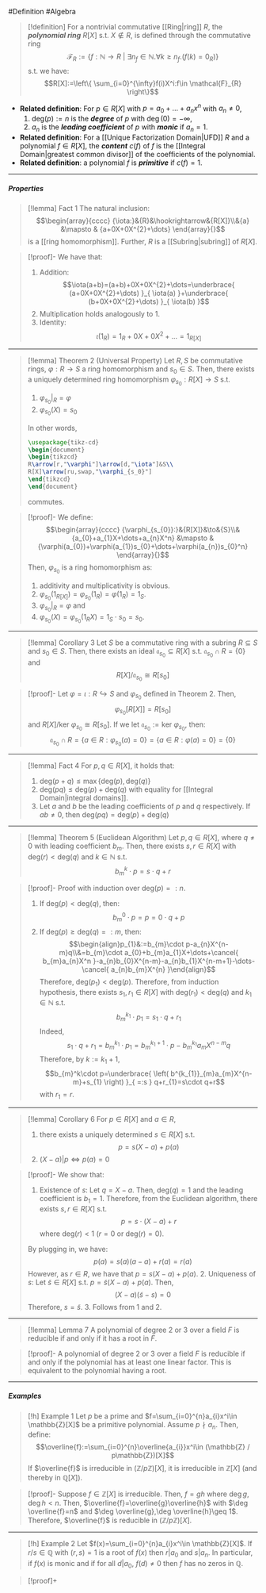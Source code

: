 #Definition #Algebra

> [!definition]
> For a nontrivial commutative [[Ring|ring]] $R$, the ***polynomial ring*** $R[X]$ s.t. $X\notin R$,  is defined through the commutative ring $$\mathcal{F}_{R}:=\{ f:\mathbb{N}\to R\ |\ \exists n_{f}\in \mathbb{N}.\forall k\geq n_{f}.(f(k)=0_{R}) \}$$s.t. we have: $$R[X]:=\left\{  \sum_{i=0}^{\infty}f(i)X^i:f\in \mathcal{F}_{R}  \right\}$$
- **Related definition**: For $p\in R[X]$ with $p=a_{0}+\dots+a_{n}x^n$ with $a_{n}\neq 0$, 
	 1. $\text{deg}(p):=n$ is the ***degree*** of $p$ with $\deg(0)=-\infty$,
	2. $a_{n}$ is the ***leading coefficient*** of $p$ with ***monic*** if $a_{n}=1$.
- **Related definition**: For a [[Unique Factorization Domain|UFD]] $R$ and a polynomial $f\in R[X]$, the ***content*** $c(f)$ of $f$ is the [[Integral Domain|greatest common divisor]] of the coefficients of the polynomial. 
- **Related definition**: a polynomial $f$ is ***primitive*** if $c(f)=1$.
---
##### Properties
> [!lemma] Fact 1
> The natural inclusion: $$\begin{array}{cccc} {\iota:}&{R}&\hookrightarrow&{R[X]}\\&{a} &\mapsto & {a+0X+0X^{2}+\dots} \end{array}{}$$is a [[ring homomorphism]]. Further, $R$ is a [[Subring|subring]] of $R[X]$.

> [!proof]-
> We have that: 
> 1. Addition: $$\iota(a+b)=(a+b)+0X+0X^{2}+\dots=\underbrace{ (a+0X+0X^{2}+\dots) }_{ \iota(a) }+\underbrace{ (b+0X+0X^{2}+\dots) }_{ \iota(b) }$$
> 2. Multiplication holds analogously to 1.
> 3. Identity: $$\iota(1_{R})=1_{R}+0X+0X^{2}+\dots=1_{R[X]}$$
---
> [!lemma] Theorem 2 (Universal Property)
> Let $R,S$ be commutative rings, $\varphi:R\to S$ a ring homomorphism and $s_{0}\in S$.  Then, there exists a uniquely determined ring homomorphism $\varphi_{s_{0}}:R[X]\to S$ s.t.
> 1. $\varphi_{s_{0}}|_{R}=\varphi$
> 2. $\varphi_{s_{0}}(X)=s_{0}$
> 
> In other words, 
> ```tikz
> \usepackage{tikz-cd}
> \begin{document}
> \begin{tikzcd}
> R\arrow[r,"\varphi"]\arrow[d,"\iota"]&S\\
> R[X]\arrow[ru,swap,"\varphi_{s_0}"]
> \end{tikzcd}
> \end{document}
> ```
> commutes.

> [!proof]-
> We define: $$\begin{array}{cccc} {\varphi_{s_{0}}:}&{R[X]}&\to&{S}\\&{a_{0}+a_{1}X+\dots+a_{n}X^n} &\mapsto & {\varphi(a_{0})+\varphi(a_{1})s_{0}+\dots+\varphi(a_{n})s_{0}^n} \end{array}{}$$
> Then, $\varphi_{s_{0}}$ is a ring homomorphism as: 
> 1. additivity and multiplicativity is obvious.
> 2. $\varphi_{s_{0}}(1_{R[X]})=\varphi_{s_{0}}(1_{R})=\varphi(1_{R})=1_{S}$.
> 3. $\varphi_{s_{0}}|_{R}=\varphi$ and
> 4. $\varphi_{s_{0}}(X)=\varphi_{s_{0}}(1_{R}X)=1_{S}\cdot s_{0}=s_{0}$.
---
> [!lemma] Corollary 3
> Let $S$ be a commutative ring with a subring $R\subseteq S$ and $s_{0}\in S$. Then, there exists an ideal $\mathfrak{a}_{s_{0}}\subseteq R[X]$ s.t. $\mathfrak{a}_{s_{0}}\cap R=\{ 0 \}$ and $$R[X] / \mathfrak{a}_{s_{0}}\cong R[s_{0}]$$

> [!proof]-
> Let $\varphi=\iota:R \hookrightarrow S$ and $\varphi_{s_{0}}$ defined in Theorem 2. Then, $$\varphi_{s_{0}}[R[X]]=R[s_{0}]$$and $R[X] / \text{ker }\varphi_{s_{0}}\cong R[s_{0}]$. If we let $\mathfrak{a}_{s_{0}}:=\text{ker }\varphi_{s_{0}}$, then: $$\mathfrak{a}_{s_{0}}\cap R=\{ a\in R:\varphi_{s_{0}}(a)=0 \}=\{ a\in R:\varphi(a)=0 \}=\{ 0 \}$$
---
> [!lemma] Fact 4
> For $p,q\in R[X]$, it holds that: 
> 1. $\text{deg}(p+q)\leq \max\{ \text{deg}(p),\text{deg}(q) \}$
> 2. $\text{deg}(pq)\leq \text{deg}(p)+\text{deg}(q)$ with equality for [[Integral Domain|integral domains]].
> 3. Let $a$ and $b$ be the leading coefficients of $p$ and $q$ respectively. If $ab\neq 0$, then $\text{deg}(pq)= \text{deg}(p)+\text{deg}(q)$
---
> [!lemma] Theorem 5 (Euclidean Algorithm)
> Let $p,q\in R[X]$, where $q\neq 0$ with leading coefficient $b_{m}$. Then, there exists $s,r\in R[X]$ with $\text{deg}(r)<\text{deg}(q)$ and $k\in \mathbb{N}$ s.t. $$b_{m}^k\cdot p=s\cdot q+r$$

> [!proof]-
> Proof with induction over $\text{deg}(p)=:n$.
> 1. If $\text{deg}(p)<\text{deg}(q)$, then: $$b_{m}^0\cdot p=p=0\cdot q+p$$
> 2. If $\text{deg}(p)\geq \text{deg}(q)=:m$, then:$$\begin{align}p_{1}&:=b_{m}\cdot p-a_{n}X^{n-m}q\\&=b_{m}\cdot a_{0}+b_{m}a_{1}X+\dots+\cancel{ b_{m}a_{n}X^n }-a_{n}b_{0}X^{n-m}-a_{n}b_{1}X^{n-m+1}-\dots-\cancel{ a_{n}b_{m}X^{n} }\end{align}$$Therefore, $\text{deg}(p_{1})<\text{deg}(p)$. Therefore, from induction hypothesis, there exists $s_{1},r_{1}\in R[X]$ with $\text{deg}(r_{1})<\text{deg}(q)$ and $k_{1}\in \mathbb{N}$ s.t. $$b_{m}^{k_{1}}\cdot p_{1}=s_{1}\cdot q+r_{1}$$Indeed,
> 	$$s_{1}\cdot q+r_{1}=b_{m}^{k_{1}}\cdot p_{1}=b_{m}^{k_{1}+1}\cdot p-b_{m}^{k_{1}}a_{m}X^{n-m}q$$Therefore, by $k:=k_{1}+1$, $$b_{m}^k\cdot p=\underbrace{ \left( b^{k_{1}}_{m}a_{m}X^{n-m}+s_{1} \right) }_{ =:s } q+r_{1}=s\cdot q+r$$with $r_{1}=r$. 
---
> [!lemma] Corollary 6
> For $p\in R[X]$ and $a\in R$,
> 1. there exists a uniquely determined $s\in R[X]$ s.t. $$p=s(X-a)+p(a)$$
> 2. $(X-a)|p \iff p(a)=0$

> [!proof]-
> We show that:
> 1. Existence of $s$: Let $q=X-a$. Then, $\text{deg}(q)=1$ and the leading coefficient is $b_{1}=1$. Therefore, from the Euclidean algorithm, there exists $s,r\in R[X]$ s.t. $$p=s\cdot (X-a)+r$$where $\text{deg}(r)<1$ ($r=0$ or $\text{deg}(r)=0$).
> 
> 	By plugging in, we have: $$p(a)=s(a)(a-a)+r(a)=r(a)$$
> 	However, as $r\in R$, we have that $p=s(X-a)+p(a)$.
> 2. Uniqueness of $s$: Let $\tilde{s}\in R[X]$ s.t. $p=\tilde{s}(X-a)+p(a)$. Then, $$(X-a)(\tilde{s}-s)=0$$Therefore, $s=\tilde{s}$.
> 3. Follows from 1 and 2.
---
> [!lemma] Lemma 7
> A polynomial of degree 2 or 3 over a field $F$ is reducible if and only if it has a root in $F$.

> [!proof]-
> A polynomial of degree 2 or 3 over a field $F$ is reducible if and only if the polynomial has at least one linear factor. This is equivalent to the polynomial having a root.
---
##### Examples
> [!h] Example 1
> Let $p$ be a prime and $f=\sum_{i=0}^{n}a_{i}x^i\in \mathbb{Z}[X]$ be a primitive polynomial. Assume $p\nmid a_{n}$. Then, define: $$\overline{f}:=\sum_{i=0}^{n}\overline{a_{i}}x^i\in (\mathbb{Z} / p\mathbb{Z})[X]$$
> If $\overline{f}$ is irreducible in $(\mathbb{Z} / p\mathbb{Z})[X]$, it is irreducible in $\mathbb{Z}[X]$ (and thereby in $\mathbb{Q}[X]$).

> [!proof]-
> Suppose $f\in\mathbb{Z}[X]$ is irreducible. Then, $f=gh$ where $\deg g,\deg h<n$. Then, $\overline{f}=\overline{g}\overline{h}$ with $\deg \overline{f}=n$ and $\deg \overline{g},\deg \overline{h}\geq 1$. Therefore, $\overline{f}$ is reducible in $(\mathbb{Z} / p\mathbb{Z})[X]$.
---
> [!h] Example 2
> Let $f(x)=\sum_{i=0}^{n}a_{i}x^i\in \mathbb{Z}[X]$. If $r /s \in \mathbb{Q}$ with $(r,s)=1$ is a root of $f(x)$  then $r|a_{0}$ and $s|a_{n}$. In particular, if $f(x)$ is monic and if for all $d|a_{0}$, $f(d)\neq 0$ then $f$ has no zeros in $\mathbb{Q}$.

> [!proof]+
> 